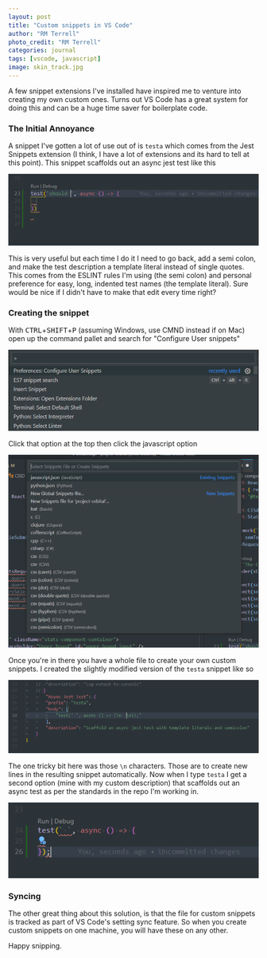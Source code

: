 ```yaml
---
layout: post
title: "Custom snippets in VS Code"
author: "RM Terrell"
photo_credit: "RM Terrell"
categories: journal
tags: [vscode, javascript]
image: skin_track.jpg
---
```

A few snippet extensions I've installed have inspired me to venture into creating my own custom ones. Turns out VS Code has a great system for doing this and can be a huge time saver for boilerplate code.

### The Initial Annoyance

A snippet I've gotten a lot of use out of is `testa` which comes from the Jest Snippets extension (I think, I have a lot of extensions and its hard to tell at this point). This snippet scaffolds out an async
jest test like this

![before](/assets/img/custom-snippets-vscode/before_snippet.png)

This is very useful but each time I do it I need to go back, add a semi colon, and make the test description a template literal instead of single quotes. This comes from the ESLINT rules I'm using (the semi colon) and personal preference for easy, long, indented test names (the template literal). Sure would be nice if I didn't have to make that edit every time right?

### Creating the snippet

With <kbd>CTRL</kbd>+<kbd>SHIFT</kbd>+<kbd>P</kbd> (assuming Windows, use CMND instead if on Mac) open up the command pallet and search for "Configure User snippets"

![first_setting](/assets/img/custom-snippets-vscode/snippet_setting_1.png)

Click that option at the top then click the javascript option

![second_setting](/assets/img/custom-snippets-vscode/snippet_setting.png)

Once you're in there you have a whole file to create your own custom snippets. I created the slightly modified version of the `testa` snippet like so

![final](/assets/img/custom-snippets-vscode/final_snippet.png)

The one tricky bit here was those `\n` characters. Those are to create new lines in the resulting snippet automatically. Now when I type `testa` I get a second option (mine with my custom description) that scaffolds out an async test as per the standards in the repo I'm working in.

![result](/assets/img/custom-snippets-vscode/final_result.png)

### Syncing

The other great thing about this solution, is that the file for custom snippets is tracked as part of VS Code's setting sync feature. So when you create custom snippets on one machine, you will have these on any other.

Happy snipping.
